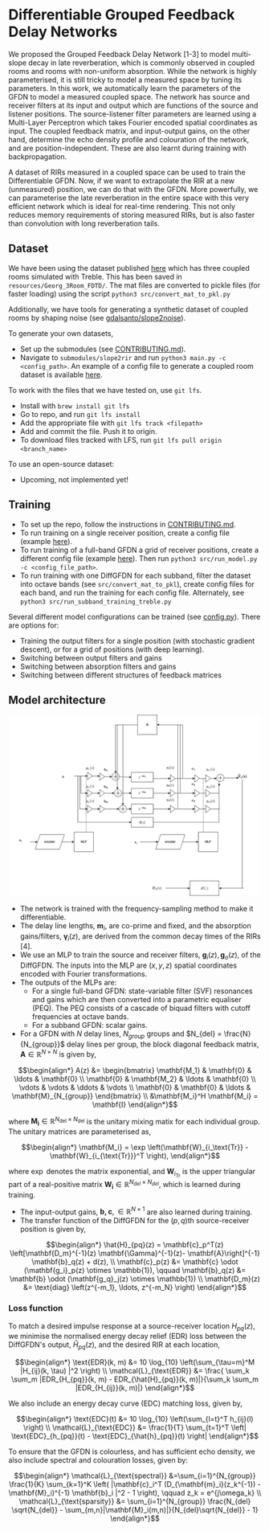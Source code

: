 # Differentiable Grouped Feedback Delay Networks

We proposed the Grouped Feedback Delay Network [1-3] to model multi-slope decay in late reverberation, which is commonly observed in coupled rooms and rooms with non-uniform absorption.
While the network is highly parameterised, it is still tricky to model a measured space by tuning its parameters. In this work, we automatically learn the parameters of the GFDN to model
a measured coupled space. The network has source and receiver filters at its input and output which are functions of the source and listener positions. The source-listener filter parameters are learned using a Multi-Layer Perceptron which takes Fourier encoded spatial coordinates as input. The coupled feedback matrix, and input-output gains, on the other hand, determine the echo density profile and colouration of the network, and are position-independent. These are also learnt during training with backpropagation.

A dataset of RIRs measured in a coupled space can be used to train the Differentiable GFDN. Now, if we want to extrapolate the RIR at a new (unmeasured) position, we can do that with the
GFDN. More powerfully, we can parameterise the late reverberation in the entire space with this very efficient network which is ideal for real-time rendering. This not only
reduces memory requirements of storing measured RIRs, but is also faster than convolution with long reverberation tails.

## Dataset
We have been using the dataset published [here](https://zenodo.org/records/13338346) which has three coupled rooms simulated with Treble.
This has been saved in `resources/Georg_3Room_FDTD/`. The mat files are converted to pickle files (for faster loading) using the script `python3 src/convert_mat_to_pkl.py`

Additionally, we have tools for generating a synthetic dataset of coupled rooms by shaping noise (see [gdalsanto/slope2noise](https://github.com/gdalsanto/slope2noise/blob/main/config/rir_synthesis_coupled_room.yml)). 

To generate your own datasets,
- Set up the submodules (see [CONTRIBUTING.md](CONTRIBUTING.md)). 
- Navigate to `submodules/slope2rir` and run `python3 main.py -c <config_path>`. An example of a config file to generate a coupled room dataset is available [here]( submodules/slope2rir/config/rir_synthesis_coupled_room_single_batch.yml).

To work with the files that we have tested on, use `git lfs`.
- Install with `brew install git lfs`
- Go to repo, and run `git lfs install`
- Add the appropriate file with `git lfs track <filepath>`
- Add and commit the file. Push it to origin.
- To download files tracked with LFS, run `git lfs pull origin <branch_name>`

To use an open-source dataset:
- Upcoming, not implemented yet!

## Training

- To set up the repo, follow the instructions in [CONTRIBUTING.md](CONTRIBUTING.md). 
- To run training on a single receiver position, create a config file (example [here](./data/config/single_rir_fit_broadband_two_stage_decay_colorless_prototype.yml)). 
- To run training of a full-band GFDN a grid of receiver positions, create a different config file (example [here](./data/config/treble_data_grid_training_full_band_colorless_loss.yml)). Then run `python3 src/run_model.py -c <config_file_path>`. 
- To run training with one DiffGFDN for each subband, filter the dataset into octave bands (see `src/convert_mat_to_pkl`), create config files for each band, and run the training for each config file. Alternately, see `python3 src/run_subband_training_treble.py`

Several different model configurations can be trained (see [config.py](.src/diff_gfdn/config/config.py)). There are options for:
- Training the output filters for a single position (with stochastic gradient descent), or for a grid of positions (with deep learning).
- Switching between output filters and gains
- Switching between absorption filters and gains
- Switching between different structures of feedback matrices


## Model architecture

<div align="center">
<img src="./notes/diffGFDN_colorless_FDN.png" alt="Differentiable GFDN architecture" width="500">
</div>

- The network is trained with the frequency-sampling method to make it differentiable.
- The delay line lengths, $\mathbf{m}_i$, are co-prime and fixed, and the absorption gains/filters, $\mathbf{\gamma}_i(z)$, are derived from the common decay times of the RIRs [4].
- We use an MLP to train the source and receiver filters, $\mathbf{g}_i(z), \mathbf{g}_o(z)$, of the DiffGFDN. The inputs into the MLP are $(x,y,z)$ spatial coordinates encoded with Fourier transformations.
- The outputs of the MLPs are:
	- For a single full-band GFDN: state-variable filter (SVF) resonances and gains which are then converted into a parametric equaliser (PEQ). The PEQ consists of a cascade of biquad filters with cutoff frequencies at octave bands.
	- For a subband GFDN: scalar gains.
- For a GFDN with $N$ delay lines, $N_{group}$ groups and $N_{del} = \frac{N}{N_{group}}$ delay lines per group, the block diagonal feedback matrix, $\mathbf{A} \in \mathbb{R}^{N \times N}$ is given by, 
``` math
\begin{align*}
A(z) &=
\begin{bmatrix}
\mathbf{M_1} & \mathbf{0} & \ldots & \mathbf{0} \\
\mathbf{0} &  \mathbf{M_2} & \ldots & \mathbf{0} \\
\vdots & \vdots & \ddots & \vdots \\
\mathbf{0} & \mathbf{0} & \ldots & \mathbf{M}_{N_{group}}
\end{bmatrix} \\
 &\mathbf{M_i}^H \mathbf{M_i} = \mathbf{I}
 \end{align*}
```
where $\mathbf{M_i} \in \mathbb{R}^{N_\text{del} \times N_\text{del}}$ is the unitary mixing matix for each individual group. The unitary matrices are parameterised as,
```math
\begin{align*}
\mathbf{M_i} = \exp \left(\mathbf{W}_{i_\text{Tr}} - \mathbf{W}_{i_{\text{Tr}}}^T \right),
\end{align*}
``` 
where $\exp$ denotes the matrix exponential, and $\mathbf{W}_{i_\text{Tr}}$ is the upper triangular part of a real-positive matrix $\mathbf{W_i} \in \mathbb{R}^{N_{del} \times N_{del}}$, which is learned during training.
- The input-output gains, $\mathbf{b, c}, \in \mathbb{R}^{N \times 1}$ are also learned during training.
- The transfer function of the DiffGFDN for the $(p,q)$th source-receiver position is given by,
```math
\begin{align*}
\hat{H}_{pq}(z) = \mathbf{c}_p^T(z) \left[\mathbf{D_m}^{-1}(z) \mathbf{\Gamma}^{-1}(z)- \mathbf{A}\right]^{-1} \mathbf{b}_q(z) + d(z), \\
\mathbf{c}_p(z) &= \mathbf{c} \odot (\mathbf{g_i}_p(z) \otimes \mathbb{1}), \qquad \mathbf{b}_q(z) &= \mathbf{b} \odot (\mathbf{g_q}_j(z) \otimes \mathbb{1}) \\
\mathbf{D_m}(z) &= \text{diag} \left(z^{-m_1}, \ldots, z^{-m_N} \right)
\end{align*}
```

### Loss function

To match a desired impulse response at a source-receiver location $H_{pq}(z)$, we minimise the normalised energy decay relief (EDR) loss between the DiffGFDN's output, $\hat{H}_{pq}(z)$,  and the desired RIR at each location,

``` math
\begin{align*}
\text{EDR}(k, m) &= 10 \log_{10} \left(\sum_{\tau=m}^M |H_{ij}(k, \tau) |^2 \right) \\
\mathcal{L}_{\text{EDR}} &= \frac{ \sum_k \sum_m |EDR_{H_{pq}}(k, m) - EDR_{\hat{H}_{pq}}(k, m)|}{\sum_k \sum_m |EDR_{H_{ij}}(k, m)|}
\end{align*}
```

We also include an energy decay curve (EDC) matching loss, given by,

```math
\begin{align*}
\text{EDC}(t) &= 10 \log_{10} \left(\sum_{l=t}^T h_{ij}(l) \right) \\
\mathcal{L}_{\text{EDC}} &= \frac{1}{T} \sum_{t=1}^T \left| \text{EDC}_{h_{pq}}(t) - \text{EDC}_{\hat{h}_{pq}}(t) \right| 
\end{align*}
```

To ensure that the GFDN is colourless, and has sufficient echo density, we also include spectral and colouration losses, given by:
```math
\begin{align*}
\mathcal{L}_{\text{spectral}} &=\sum_{i=1}^{N_{group}} \frac{1}{K} \sum_{k=1}^K \left( |\mathbf{c}_i^T (D_{\mathbf{m}_i}(z_k^{-1}) - \mathbf{M}_i)^{-1} \mathbf{b}_i |^2 - 1 \right), \qquad z_k = e^{j\omega_k} \\
\mathcal{L}_{\text{sparsity}} &= \sum_{i=1}^{N_{group}} \frac{N_{del} \sqrt{N_{del}} - \sum_{m,n}|\mathbf{M}_i(m,n)|}{N_{del}\sqrt{N_{del}} - 1}
\end{align*}
```